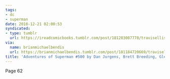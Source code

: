 ```yaml
---
tags: 
- dc 
- superman
date: 2018-12-21 02:00:53
syndicated:
- type: tumblr
  url: https://ireadcomicbooks.tumblr.com/post/181283087778/travisellisor-page-62-from-adventures-of
via:
  name: brianmichaelbendis
  url: https://brianmichaelbendis.tumblr.com/post/181184720669/travisellisor-page-62-from-adventures-of
title: 'Adventures of Superman #500 by Dan Jurgens, Brett Breeding, Glenn Whitmore and John Costanza'
---
```


Page 62
